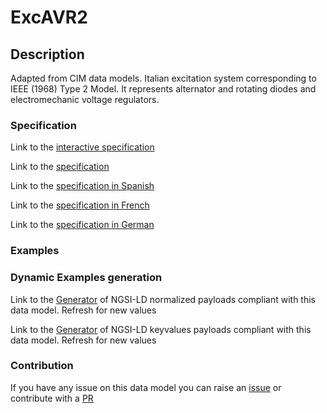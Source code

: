 # ExcAVR2

## Description 

Adapted from CIM data models. Italian excitation system corresponding to IEEE (1968) Type 2 Model. It represents alternator and rotating diodes and electromechanic voltage regulators.
### Specification

Link to the [interactive specification](https://swagger.lab.fiware.org/?url=https://smart-data-models.github.io/dataModel.EnergyCIM/ExcAVR2/swagger.yaml)

Link to the [specification](https://smart-data-models.github.io/dataModel.EnergyCIM/ExcAVR2/doc/spec.md)

Link to the [specification in Spanish](https://smart-data-models.github.io/dataModel.EnergyCIM/ExcAVR2/doc/spec_ES.md)

Link to the [specification in French](https://smart-data-models.github.io/dataModel.EnergyCIM/ExcAVR2/doc/spec_FR.md)

Link to the [specification in German](https://smart-data-models.github.io/dataModel.EnergyCIM/ExcAVR2/doc/spec_DE.md)
### Examples
### Dynamic Examples generation

Link to the [Generator](https://smartdatamodels.org/extra/ngsi-ld_generator_v0.92.php?schemaUrl=https://raw.githubusercontent.com/smart-data-models/dataModel.EnergyCIM/master/ExcAVR2/schema.json&email=info@smartdatamodels.org) of NGSI-LD normalized payloads compliant with this data model. Refresh for new values

Link to the [Generator](https://smartdatamodels.org/extra/ngsi-ld_generator_keyvalues_v0.92.php?schemaUrl=https://raw.githubusercontent.com/smart-data-models/dataModel.EnergyCIM/master/ExcAVR2/schema.json&email=info@smartdatamodels.org) of NGSI-LD keyvalues payloads compliant with this data model. Refresh for new values
### Contribution

 If you have any issue on this data model you can raise an [issue](https://github.com/smart-data-models/dataModel.EnergyCIM/issues)  or contribute with a [PR](https://github.com/smart-data-models/dataModel.EnergyCIM/pulls)